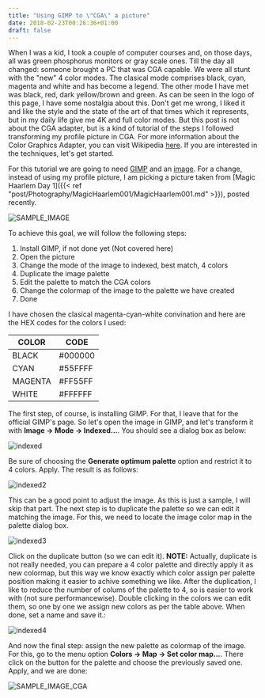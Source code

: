 ```yaml
---
title: "Using GIMP to \"CGA\" a picture"
date: 2018-02-23T00:26:36+01:00
draft: false
---
```


When I was a kid, I took a couple of computer courses and, on those days, all was green phosphorus monitors or gray scale ones. Till the day all changed: someone brought a PC that was CGA capable. We were all stunt with the "new" 4 color modes. The clasical mode comprises black, cyan, magenta and white and has become a legend. The other mode I have met was black, red, dark yellow/brown and green. As can be seen in the logo of this page, I have some nostalgia about this. Don't get me wrong, I liked it and like the style and the state of the art of that times which it represents, but in my daily life give me 4K and full color modes. But this post is not about the CGA adapter, but is a kind of tutorial of the steps I followed transforming my profile picture in CGA. For more information about the Color Graphics Adapter, you can visit Wikipedia [here](https://en.wikipedia.org/wiki/Color_Graphics_Adapter). If you are interested in the techniques, let's get started.

For this tutorial we are going to need [GIMP](https://www.gimp.org) and an [image](/img/GIMP_CGA/sample_image.jpg). For a change, instead of using my profile picture, I am picking a picture taken from [Magic Haarlem Day 1]({{< ref "post/Photography/MagicHaarlem001/MagicHaarlem001.md" >}}), posted recently.

![SAMPLE_IMAGE](/img/GIMP_CGA/sample_image.jpg)

To achieve this goal, we will follow the following steps:

1. Install GIMP, if not done yet (Not covered here)
1. Open the picture
1. Change the mode of the image to indexed, best match, 4 colors
1. Duplicate the image palette
1. Edit the palette to match the CGA colors
1. Change the colormap of the image to the palette we have created
1. Done

I have chosen the clasical magenta-cyan-white convination and here are the HEX codes for the colors I used:

| COLOR   | CODE    |
|---------|---------|
|  BLACK  | #000000 |
|   CYAN  | #55FFFF |
| MAGENTA | #FF55FF |
|  WHITE  | #FFFFFF |

The first step, of course, is installing GIMP. For that, I leave that for the official GIMP's page. So let's open the image in GIMP, and let's transform it with **Image -> Mode -> Indexed...**. You should see a dialog box as below:

![indexed](/img/GIMP_CGA/Indexed_gimp.png)

Be sure of choosing the **Generate optimum palette** option and restrict it to 4 colors. Apply.  The result is as follows:

![indexed2](/img/GIMP_CGA/Indexed_gimp_applied.png)

This can be a good point to adjust the image. As this is just a sample, I will skip that part. The next step is to duplicate the palette so we can edit it matching the image. For this, we need to locate the image color map in the palette dialog box.

![indexed3](/img/GIMP_CGA/palette_original.png)

Click on the duplicate button (so we can edit it). **NOTE:** Actually, duplicate is not really needed, you can prepare a 4 color palette and directly apply it as new colormap, but this way we know exactly which color assign per palette position making it easier to achive something we like. After the duplication, I like to reduce the number of colums of the palette to 4, so is easier to work with (not sure performancewise). Double clicking in the colors we can edit them, so one by one we assign new colors as per the table above. When done, set a name and save it.:

![indexed4](/img/GIMP_CGA/original_palette_4_colors.png)

And now the final step: assign the new palette as colormap of the image. For this, go to the menu option **Colors -> Map -> Set color map...**. There click on the button for the palette and choose the previously saved one. Apply, and we are done:

![SAMPLE_IMAGE_CGA](/img/GIMP_CGA/sample_image_cga.jpg)



